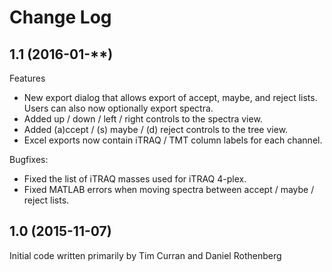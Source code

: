 # Change Log

## 1.1 (2016-01-**)

Features

  - New export dialog that allows export of accept, maybe, and reject lists. Users can also now optionally export spectra.
  - Added up / down / left / right controls to the spectra view.
  - Added (a)ccept / (s) maybe / (d) reject controls to the tree view.
  - Excel exports now contain iTRAQ / TMT column labels for each channel.

Bugfixes:

  - Fixed the list of iTRAQ masses used for iTRAQ 4-plex.
  - Fixed MATLAB errors when moving spectra between accept / maybe / reject lists.

## 1.0 (2015-11-07)

Initial code written primarily by Tim Curran and Daniel Rothenberg
